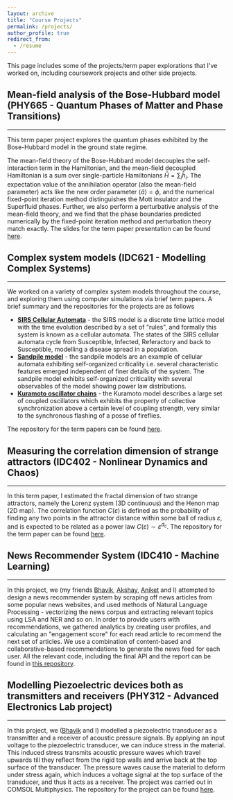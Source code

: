 ```yaml
---
layout: archive
title: "Course Projects"
permalink: /projects/
author_profile: true
redirect_from:
  - /resume
---
```


This page includes some of the projects/term paper explorations that I've worked on, including coursework projects and other side projects.

## Mean-field analysis of the Bose-Hubbard model (PHY665 - Quantum Phases of Matter and Phase Transitions) 
-----
This term paper project explores the quantum phases exhibited by the Bose-Hubbard model in the ground state regime. 

The mean-field theory of the Bose-Hubbard model decouples the self-interaction term in the Hamiltonian, and the mean-field decoupled Hamiltonian is a sum over single-particle Hamiltonians $\hat{H} = \sum_i \hat{h}_i$. The expectation value of the annihilation operator (also the mean-field parameter) acts like the new order parameter $\langle \hat{a} \rangle = \phi$, and the numerical fixed-point iteration method distinguishes the Mott insulator and the Superfluid phases. Further, we also perform a perturbative analysis of the mean-field theory, and we find that the phase boundaries predicted numerically by the fixed-point iteration method and perturbation theory match exactly. The slides for the term paper presentation can be found [here](https://kunal1729verma.github.io/files/PHY665_Term_Paper_Kunal_and_Ritik.pdf).


## Complex system models (IDC621 - Modelling Complex Systems) 
-----
We worked on a variety of complex system models throughout the course, and exploring them using computer simulations via brief term papers. A brief summary and the repositories for the projects are as follows
* [**SIRS Cellular Automata**](https://github.com/kunal1729verma/idc621-modelling_complex_systems/tree/master/SIRS) - the SIRS model is a discrete time lattice model with the time evolution described by a set of "rules", and formally this system is known as a cellular automata. The states of the SIRS cellular automata cycle from Susceptible, Infected, Referactory and back to Susceptible, modelling a disease spread in a population.
* [**Sandpile model**](https://github.com/kunal1729verma/idc621-modelling_complex_systems/tree/master/Sandpile) - the sandpile models are an example of cellular automata exhibiting self-organized criticality i.e. several characteristic features emerged independent of finer details of the system. The sandpile model exhibits self-organized criticality with several observables of the model showing power law distributions.
* [**Kuramoto oscillator chains**](https://github.com/kunal1729verma/idc621-modelling_complex_systems/tree/master/Kuramoto) - the Kuramoto model describes a large set of coupled oscillators which exhibits the property of collective synchronization above a certain level of coupling strength, very similar to the synchronous flashing of a posse of fireflies.<br>

The repository for the term papers can be found [here](https://github.com/kunal1729verma/idc621-modelling_complex_systems).

## Measuring the correlation dimension of strange attractors (IDC402 - Nonlinear Dynamics and Chaos)
-----
In this term paper, I estimated the fractal dimension of two strange attractors, namely the Lorenz system (3D continuous) and the Henon map (2D map). The correlation function $C(\varepsilon)$ is defined as the probability of finding any two points in the attractor distance within some ball of radius $\varepsilon$, and is expected to be related as a power law $C(\varepsilon) \sim \varepsilon^{d_c}$. The repository for the term paper can be found [here](https://github.com/kunal1729verma/idc402-nonlinear_dynamics_and_chaos).

## News Recommender System (IDC410 - Machine Learning) 
-----
In this project, we (my friends [Bhavik](https://github.com/bhavikorange), [Akshay](https://github.com/20akshay00), [Aniket](https://github.com/aniket-sharma-768) and I) attempted to design a news recommender system by scraping off news articles from some popular news websites, and used methods of Natural Language Processing - vectorizing the news corpus and extracting relevant topics using LSA and NER and so on. In order to provide users with recommendations, we gathered analytics by creating user profiles, and calculating an "engagement score" for each read article to recommend the next set of articles. We use a combination of content-based and collaborative-based recommendations to generate the news feed for each user. All the relevant code, including the final API and the report can be found in [this repository](https://github.com/20akshay00/News-Recommender-System).

## Modelling Piezoelectric devices both as transmitters and receivers (PHY312 - Advanced Electronics Lab project)
-----
In this project, we ([Bhavik](https://github.com/bhavikorange) and I) modelled a piezoelectric transducer as a transmitter and a receiver of acoustic pressure signals. By applying an input voltage to the piezoelectric transducer, we can induce stress in the material. This induced stress transmits acoustic pressure waves which travel upwards till they reflect from the rigid top walls and arrive back at the top surface of the transducer. The pressure waves cause the material to deform under stress again, which induces a voltage signal at the top surface of the transducer, and thus it acts as a receiver. The project was carried out in COMSOL Multiphysics. The repository for the project can be found [here](https://github.com/kunal1729verma/phy312-electronics_lab_project).
